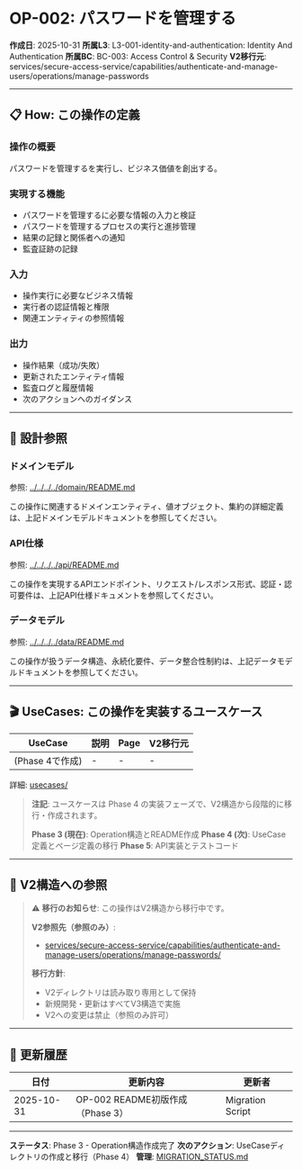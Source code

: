 # OP-002: パスワードを管理する

**作成日**: 2025-10-31
**所属L3**: L3-001-identity-and-authentication: Identity And Authentication
**所属BC**: BC-003: Access Control & Security
**V2移行元**: services/secure-access-service/capabilities/authenticate-and-manage-users/operations/manage-passwords

---

## 📋 How: この操作の定義

### 操作の概要
パスワードを管理するを実行し、ビジネス価値を創出する。

### 実現する機能
- パスワードを管理するに必要な情報の入力と検証
- パスワードを管理するプロセスの実行と進捗管理
- 結果の記録と関係者への通知
- 監査証跡の記録

### 入力
- 操作実行に必要なビジネス情報
- 実行者の認証情報と権限
- 関連エンティティの参照情報

### 出力
- 操作結果（成功/失敗）
- 更新されたエンティティ情報
- 監査ログと履歴情報
- 次のアクションへのガイダンス

---

## 🔗 設計参照

### ドメインモデル
参照: [../../../../domain/README.md](../../../../domain/README.md)

この操作に関連するドメインエンティティ、値オブジェクト、集約の詳細定義は、上記ドメインモデルドキュメントを参照してください。

### API仕様
参照: [../../../../api/README.md](../../../../api/README.md)

この操作を実現するAPIエンドポイント、リクエスト/レスポンス形式、認証・認可要件は、上記API仕様ドキュメントを参照してください。

### データモデル
参照: [../../../../data/README.md](../../../../data/README.md)

この操作が扱うデータ構造、永続化要件、データ整合性制約は、上記データモデルドキュメントを参照してください。

---

## 🎬 UseCases: この操作を実装するユースケース

| UseCase | 説明 | Page | V2移行元 |
|---------|------|------|---------|
| (Phase 4で作成) | - | - | - |

詳細: [usecases/](usecases/)

> **注記**: ユースケースは Phase 4 の実装フェーズで、V2構造から段階的に移行・作成されます。
> 
> **Phase 3 (現在)**: Operation構造とREADME作成
> **Phase 4 (次)**: UseCase定義とページ定義の移行
> **Phase 5**: API実装とテストコード

---

## 🔗 V2構造への参照

> ⚠️ **移行のお知らせ**: この操作はV2構造から移行中です。
>
> **V2参照先（参照のみ）**:
> - [services/secure-access-service/capabilities/authenticate-and-manage-users/operations/manage-passwords/](../../../../../../services/secure-access-service/capabilities/authenticate-and-manage-users/operations/manage-passwords/)
>
> **移行方針**:
> - V2ディレクトリは読み取り専用として保持
> - 新規開発・更新はすべてV3構造で実施
> - V2への変更は禁止（参照のみ許可）

---

## 📝 更新履歴

| 日付 | 更新内容 | 更新者 |
|------|---------|--------|
| 2025-10-31 | OP-002 README初版作成（Phase 3） | Migration Script |

---

**ステータス**: Phase 3 - Operation構造作成完了
**次のアクション**: UseCaseディレクトリの作成と移行（Phase 4）
**管理**: [MIGRATION_STATUS.md](../../../../MIGRATION_STATUS.md)
